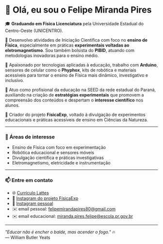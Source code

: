 # 👋 Olá, eu sou o Felipe Miranda Pires

🎓 **Graduando em Física Licenciatura** pela Universidade Estadual do Centro-Oeste (UNICENTRO).

🔬 Desenvolvo atividades de Iniciação Científica com foco no **ensino de Física**, especialmente em práticas **experimentais voltadas ao eletromagnetismo**. Sou também bolsista do **PIBID**, atuando com metodologias inovadoras para o ensino médio.

📱 Apaixonado por tecnologias aplicadas à educação, trabalho com **Arduino**, sensores de celular como o **Phyphox**, kits de robótica e materiais acessíveis para tornar o ensino de Física mais dinâmico, investigativo e inclusivo.

🏫 Atuo como profisional da educação na SEED da rede estadual do Paraná, auxiliando na criação de **estratégias experimentais** que promovem a compreensão dos conteúdos e despertam o **interesse científico** nos alunos.

🚀 Criador do projeto **FísicaExp**, voltado à divulgação de experimentos educacionais e práticas acessíveis de ensino em Ciências da Natureza.

---

### 🌟 Áreas de interesse
- Ensino de Física com foco em experimentação
- Robótica educacional e sensores móveis
- Divulgação científica e práticas investigativas
- Eletromagnetismo, eletricidade e instrumentação

---

### 📫 Entre em contato
- 🌐 [Currículo Lattes](https://lattes.cnpq.br/6893285655558326)
- 📸 [Instagram do projeto FísicaExp](https://instagram.com/fisicaexp)
- 📸 [Instagram pessoal](https://instagram.com/piresfelp)
- ✉️ email pessoal: felipemirandapires80@gmail.com
- ✉️ email educacional: miranda.pires.felipe@escola.pr.gov.br
---

_"Educar não é encher o balde, mas acender o fogo."_ 🔥  
— William Butler Yeats
